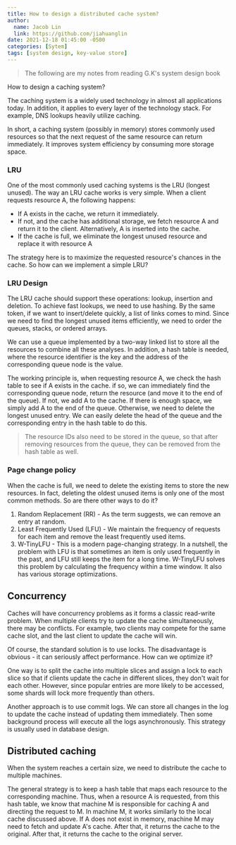 ```yaml
---
title: How to design a distributed cache system?
author:
  name: Jacob Lin
  link: https://github.com/jiahuanglin
date: 2021-12-18 01:45:00 -0500
categories: [Sytem]
tags: [system design, key-value store]
---
```


> The following are my notes from reading G.K's system design book

How to design a caching system?

The caching system is a widely used technology in almost all applications today. In addition, it applies to every layer of the technology stack. For example, DNS lookups heavily utilize caching.

In short, a caching system (possibly in memory) stores commonly used resources so that the next request of the same resource can return immediately. It improves system efficiency by consuming more storage space.

### LRU
One of the most commonly used caching systems is the LRU (longest unused). The way an LRU cache works is very simple. When a client requests resource A, the following happens:

- If A exists in the cache, we return it immediately.
- If not, and the cache has additional storage, we fetch resource A and return it to the client. Alternatively, A is inserted into the cache.
- If the cache is full, we eliminate the longest unused resource and replace it with resource A

The strategy here is to maximize the requested resource's chances in the cache. So how can we implement a simple LRU?

### LRU Design
The LRU cache should support these operations: lookup, insertion and deletion. To achieve fast lookups, we need to use hashing. By the same token, if we want to insert/delete quickly, a list of links comes to mind. Since we need to find the longest unused items efficiently, we need to order the queues, stacks, or ordered arrays.

We can use a queue implemented by a two-way linked list to store all the resources to combine all these analyses. In addition, a hash table is needed, where the resource identifier is the key and the address of the corresponding queue node is the value.

The working principle is, when requesting resource A, we check the hash table to see if A exists in the cache. if so, we can immediately find the corresponding queue node, return the resource (and move it to the end of the queue). If not, we add A to the cache. If there is enough space, we simply add A to the end of the queue. Otherwise, we need to delete the longest unused entry. We can easily delete the head of the queue and the corresponding entry in the hash table to do this.

> The resource IDs also need to be stored in the queue, so that after removing resources from the queue, they can be removed from the hash table as well.

### Page change policy
When the cache is full, we need to delete the existing items to store the new resources. In fact, deleting the oldest unused items is only one of the most common methods. So are there other ways to do it?

1. Random Replacement (RR) - As the term suggests, we can remove an entry at random.
2. Least Frequently Used (LFU) - We maintain the frequency of requests for each item and remove the least frequently used items.
3. W-TinyLFU - This is a modern page-changing strategy. In a nutshell, the problem with LFU is that sometimes an item is only used frequently in the past, and LFU still keeps the item for a long time. W-TinyLFU solves this problem by calculating the frequency within a time window. It also has various storage optimizations.

## Concurrency
Caches will have concurrency problems as it forms a classic read-write problem. When multiple clients try to update the cache simultaneously, there may be conflicts. For example, two clients may compete for the same cache slot, and the last client to update the cache will win.

Of course, the standard solution is to use locks. The disadvantage is obvious - it can seriously affect performance. How can we optimize it?

One way is to split the cache into multiple slices and assign a lock to each slice so that if clients update the cache in different slices, they don't wait for each other. However, since popular entries are more likely to be accessed, some shards will lock more frequently than others.

Another approach is to use commit logs. We can store all changes in the log to update the cache instead of updating them immediately. Then some background process will execute all the logs asynchronously. This strategy is usually used in database design.

## Distributed caching
When the system reaches a certain size, we need to distribute the cache to multiple machines.

The general strategy is to keep a hash table that maps each resource to the corresponding machine. Thus, when a resource A is requested, from this hash table, we know that machine M is responsible for caching A and directing the request to M. In machine M, it works similarly to the local cache discussed above. If A does not exist in memory, machine M may need to fetch and update A's cache. After that, it returns the cache to the original. After that, it returns the cache to the original server.